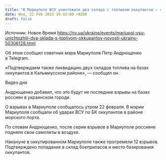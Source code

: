 ```yaml
---
title: "В Мариуполе ВСУ уничтожили два склада с топливом оккупантов — советник мэра"
date: Wed, 22 Feb 2023 19:43:00 +0200
draft: false
---
```

Источник: Новое Время https://nv.ua/ukraine/events/mariupol-vsu-unichtozhili-dva-sklada-s-toplivom-okkupantov-novosti-ukrainy-50306128.html


Об этом сообщил советник мэра Мариуполя Петр Андрющенко в Telegram.

«Подтверждаем также ликвидацию двух складов топлива на базах оккупантов в Кальмиусском районе», — сообщил он.

  Видео дня   

Андрющенко добавил, что это будут не последние взрывы на базах россиян в украинском городе.

О взрывах в Мариуполе сообщалось утром 22 февраля. В мэрии Мариуполя сообщали об ударах ВСУ по БК оккупантов в районе морского порта.

По словам Андрющенко, после серии взрывов в Мариуполе россияне подняли свои самолеты в воздухе.

 Накануне в оккупированном Мариуполе также прогремели 12 взрывов. Подтверждено попадание в склад боеприпасов и место базирования оккупантов.
